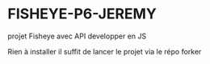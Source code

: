 # FISHEYE-P6-JEREMY
projet Fisheye avec API developper en JS

Rien à installer il suffit de lancer le projet via le répo forker
